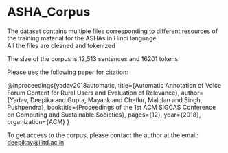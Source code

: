# ASHA_Corpus
The dataset contains multiple files corresponding to different resources of the training material for the ASHAs in Hindi language  
All the files are cleaned and tokenized  

The size of the corpus is 12,513 sentences and 16201 tokens

Please ues the following paper for citation:

@inproceedings{yadav2018automatic,
  title={Automatic Annotation of Voice Forum Content for Rural Users and Evaluation of Relevance},
  author={Yadav, Deepika and Gupta, Mayank and Chetlur, Malolan and Singh, Pushpendra},
  booktitle={Proceedings of the 1st ACM SIGCAS Conference on Computing and Sustainable Societies},
  pages={12},
  year={2018},
  organization={ACM}
}

To get access to the corpus, please contact the author at the email: deepikay@iiitd.ac.in
